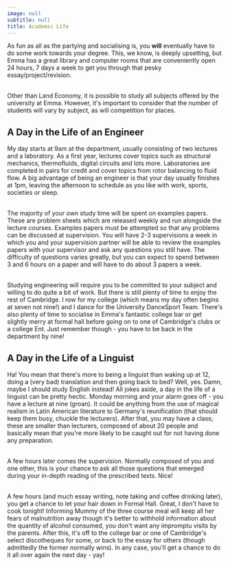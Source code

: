 ```yaml
---
image: null
subtitle: null
title: Academic Life
---
```


As fun as all as the partying and socialising is, you **will** eventually have to do some work towards your degree. This, we know, is deeply upsetting, but Emma has a great library and computer rooms that are conveniently open 24 hours, 7 days a week to get you through that pesky essay/project/revision.<br/><br/>

Other than Land Economy, it is possible to study all subjects offered by the university at Emma. However, it's important to consider that the number of students will vary by subject, as will competition for places.

                                

## A Day in the Life of an Engineer

My day starts at 9am at the department, usually consisting of two lectures and a laboratory. As a first year, lectures cover topics such as structural mechanics, thermofluids, digital circuits and lots more. Laboratories are completed in pairs for credit and cover topics from rotor balancing to fluid flow. A big advantage of being an engineer is that your day usually finishes at 1pm, leaving the afternoon to schedule as you like with work, sports, societies or sleep.<br/><br/>

The majority of your own study time will be spent on examples papers. These are problem sheets which are released weekly and run alongside the lecture courses. Examples papers must be attempted so that any problems can be discussed at supervision. You will have 2-3 supervisions a week in which you and your supervision partner will be able to review the examples papers with your supervisor and ask any questions you still have. The difficulty of questions varies greatly, but you can expect to spend between 3 and 6 hours on a paper and will have to do about 3 papers a week.<br/><br/>

Studying engineering will require you to be committed to your subject and willing to do quite a bit of work. But there is still plenty of time to enjoy the rest of Cambridge. I row for my college (which means my day often begins at seven not nine!) and I dance for the University DanceSport Team. There's also plenty of time to socialise in Emma's fantastic college bar or get slightly merry at formal hall before going on to one of Cambridge's clubs or a college Ent. Just remember though - you have to be back in the department by nine!


## A Day in the Life of a Linguist

Ha! You mean that there's more to being a linguist than waking up at 12, doing a (very bad) translation and then going back to bed? Well, yes. Damn, maybe I should study English instead! All jokes aside, a day in the life of a linguist can be pretty hectic. Monday morning and your alarm goes off - you have a lecture at nine (groan). It could be anything from the use of magical realism in Latin American literature to Germany's reunification (that should keep them busy, chuckle the lecturers). After that, you may have a class; these are smaller than lecturers, composed of about 20 people and basically mean that you're more likely to be caught out for not having done any preparation.<br/><br/>

A few hours later comes the supervision. Normally composed of you and one other, this is your chance to ask all those questions that emerged during your in-depth reading of the prescribed texts. Nice!<br/><br/>

A few hours (and much essay writing, note taking and coffee drinking later), you get a chance to let your hair down in Formal Hall. Great, I don't have to cook tonight! Informing Mummy of the three course meal will keep all her fears of malnutrition away though it's better to withhold information about the quantity of alcohol consumed, you don't want any impromptu visits by the parents. After this, it's off to the college bar or one of Cambridge's select discotheques for some, or back to the essay for others (though admittedly the former normally wins). In any case, you'll get a chance to do it all over again the next day - yay!